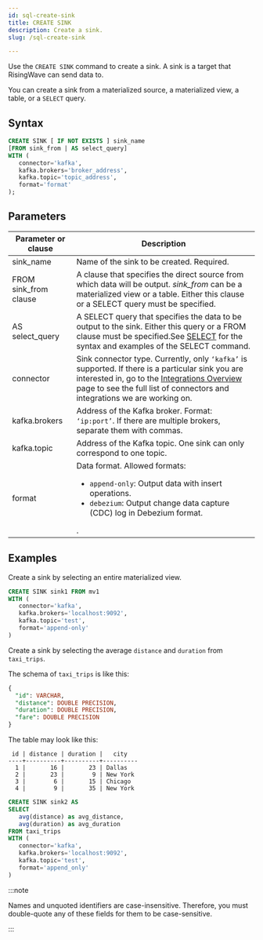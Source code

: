 ```yaml
---
id: sql-create-sink
title: CREATE SINK
description: Create a sink.
slug: /sql-create-sink

---
```


Use the `CREATE SINK` command to create a sink. A sink is a target that RisingWave can send data to. 

You can create a sink from a materialized source, a materialized view, a table, or a `SELECT` query.



## Syntax

```sql
CREATE SINK [ IF NOT EXISTS ] sink_name
[FROM sink_from | AS select_query]
WITH (
   connector='kafka',
   kafka.brokers='broker_address',
   kafka.topic='topic_address',
   format='format'
);
```

## Parameters


|Parameter or clause| Description|
|---|---|
|sink_name| Name of the sink to be created. Required.|
|FROM sink_from clause| A clause that specifies the direct source from which data will be output. *sink_from* can be a materialized view or a table. Either this clause or a SELECT query must be specified.|
|AS select_query| A SELECT query that specifies the data to be output to the sink. Either this query or a FROM clause must be specified.See [SELECT](../commands/sql-select.md) for the syntax and examples of the SELECT command.|
|connector| Sink connector type. Currently, only `‘kafka’` is supported. If there is a particular sink you are interested in, go to the [Integrations Overview](../../rw-integration-summary.md) page to see the full list of connectors and integrations we are working on. |
|kafka.brokers|Address of the Kafka broker. Format: `‘ip:port’`. If there are multiple brokers, separate them with commas. |
|kafka.topic|Address of the Kafka topic. One sink can only correspond to one topic.|
|format	| Data format. Allowed formats:<ul><li> `append-only`: Output data with insert operations.</li><li> `debezium`: Output change data capture (CDC) log in Debezium format.</li></ul>.|

## Examples

Create a sink by selecting an entire materialized view.
```sql
CREATE SINK sink1 FROM mv1 
WITH (
   connector='kafka',
   kafka.brokers='localhost:9092',
   kafka.topic='test',
   format='append-only'
)
```

Create a sink by selecting the average `distance` and `duration` from `taxi_trips`.

The schema of `taxi_trips` is like this:
```sql
{
  "id": VARCHAR,
  "distance": DOUBLE PRECISION,
  "duration": DOUBLE PRECISION,
  "fare": DOUBLE PRECISION
}
```
The table may look like this:
```
 id | distance | duration |   city   
----+----------+----------+----------
  1 |       16 |       23 | Dallas
  2 |       23 |        9 | New York
  3 |        6 |       15 | Chicago
  4 |        9 |       35 | New York
```

```sql
CREATE SINK sink2 AS 
SELECT 
   avg(distance) as avg_distance, 
   avg(duration) as avg_duration 
FROM taxi_trips
WITH (
   connector='kafka',
   kafka.brokers='localhost:9092',
   kafka.topic='test',
   format='append_only'
)


```



:::note

Names and unquoted identifiers are case-insensitive. Therefore, you must double-quote any of these fields for them to be case-sensitive.

:::

